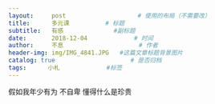 ```yaml
---
layout:     post                    # 使用的布局（不需要改）
title:      多元课          # 标题 
subtitle:   有感              #副标题
date:       2018-12-04             # 时间
author:     不息                     # 作者
header-img: img/IMG_4841.JPG   #这篇文章标题背景图片
catalog: true                     # 是否归档
tags:      小札             #标签
---
```


假如我年少有为  不自卑
懂得什么是珍贵
